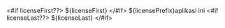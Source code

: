 <#if licenseFirst??>
${licenseFirst}
</#if>
${licensePrefix}aplikasi ini 
<#if licenseLast??>
${licenseLast}
</#if>